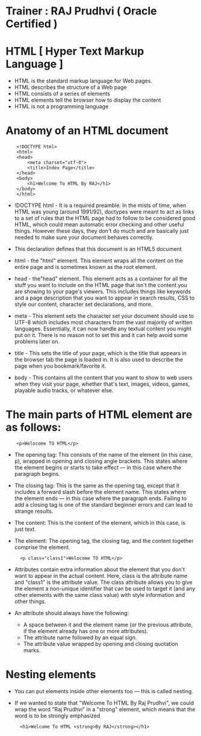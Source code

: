 # Trainer : RAJ Prudhvi ( Oracle Certified )
# HTML [ Hyper Text Markup Language ]
* HTML is the standard markup language for Web pages.
* HTML describes the structure of a Web page
* HTML consists of a series of elements
* HTML elements tell the browser how to display the content
* HTML is not a programming language

# Anatomy of an HTML document

        <!DOCTYPE html>
        <html>
        <head>
            <meta charset="utf-8">
            <title>Index Page</title>
        </head>
        <body>
            <h1>Welcome To HTML By RAJ</h1>
        </body>
        </html>

* !DOCTYPE html - It is a required preamble. In the mists of time, when HTML was young (around 1991/92), doctypes were meant to act as links to a set of rules that the HTML page had to follow to be considered good HTML, which could mean automatic error checking and other useful things. However these days, they don't do much and are basically just needed to make sure your document behaves correctly.
* This declaration defines that this document is an HTML5 document

* html - the "html" element. This element wraps all the content on the entire page and is sometimes known as the root element.

* head - the"head" element. This element acts as a container for all the stuff you want to include on the HTML page that isn't the content you are showing to your page's viewers. This includes things like keywords and a page description that you want to appear in search results, CSS to style our content, character set declarations, and more.

* meta - This element sets the character set your document should use to UTF-8 which includes most characters from the vast majority of written languages. Essentially, it can now handle any textual content you might put on it. There is no reason not to set this and it can help avoid some problems later on.

* title - This sets the title of your page, which is the title that appears in the browser tab the page is loaded in. It is also used to describe the page when you bookmark/favorite it.

* body - This contains all the content that you want to show to web users when they visit your page, whether that's text, images, videos, games, playable audio tracks, or whatever else.

# The main parts of HTML element are as follows:

        <p>Welocome TO HTML</p>

* The opening tag: This consists of the name of the element (in this case, p), wrapped in opening and closing angle brackets. This states where the element begins or starts to take effect — in this case where the paragraph begins.
* The closing tag: This is the same as the opening tag, except that it includes a forward slash before the element name. This states where the element ends — in this case where the paragraph ends. Failing to add a closing tag is one of the standard beginner errors and can lead to strange results.
* The content: This is the content of the element, which in this case, is just text.
* The element: The opening tag, the closing tag, and the content together comprise the element.

        <p class="class1">Welocome TO HTML</p>

* Attributes contain extra information about the element that you don't want to appear in the actual content. Here, class is the attribute name and "class1" is the attribute value. The class attribute allows you to give the element a non-unique identifier that can be used to target it (and any other elements with the same class value) with style information and other things.

* An attribute should always have the following:

    * A space between it and the element name (or the previous attribute, if the element already has one or more attributes).
    * The attribute name followed by an equal sign.
    * The attribute value wrapped by opening and closing quotation marks.

# Nesting elements
* You can put elements inside other elements too — this is called nesting. 
* If we wanted to state that  "Welcome To HTML By Raj Prudhvi", we could wrap the word "Raj Prudhvi" in a "strong" element, which means that the word is to be strongly emphasized

        <h1>Welcome To HTML <strong>By RAJ</strong></h1>





